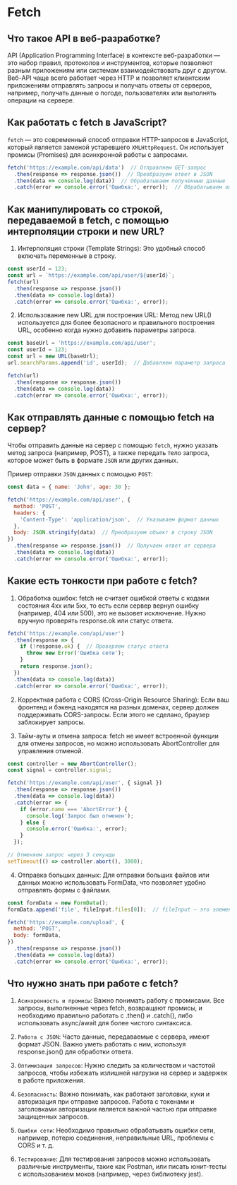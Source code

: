 # Fetch

## Что такое API в веб-разработке?
API (Application Programming Interface) в контексте веб-разработки — это набор правил, протоколов и инструментов, которые позволяют разным приложениям или системам взаимодействовать друг с другом. Веб-API чаще всего работает через HTTP и позволяет клиентским приложениям отправлять запросы и получать ответы от серверов, например, получать данные о погоде, пользователях или выполнять операции на сервере.

## Как работать с fetch в JavaScript?
`fetch` — это современный способ отправки HTTP-запросов в JavaScript, который является заменой устаревшего `XMLHttpRequest`. Он использует промисы (Promises) для асинхронной работы с запросами.

```js
fetch('https://example.com/api/data')  // Отправляем GET-запрос
  .then(response => response.json())  // Преобразуем ответ в JSON
  .then(data => console.log(data))  // Обрабатываем полученные данные
  .catch(error => console.error('Ошибка:', error));  // Обрабатываем ошибку
```

## Как манипулировать со строкой, передаваемой в fetch, с помощью интерполяции строки и new URL?
1. Интерполяция строки (Template Strings): Это удобный способ включать переменные в строку.
```js
const userId = 123;
const url = `https://example.com/api/user/${userId}`;
fetch(url)
  .then(response => response.json())
  .then(data => console.log(data))
  .catch(error => console.error('Ошибка:', error));
```

2. Использование new URL для построения URL: Метод new URL() используется для более безопасного и правильного построения URL, особенно когда нужно добавить параметры запроса.
```js
const baseUrl = 'https://example.com/api/user';
const userId = 123;
const url = new URL(baseUrl);
url.searchParams.append('id', userId);  // Добавляем параметр запроса

fetch(url)
  .then(response => response.json())
  .then(data => console.log(data))
  .catch(error => console.error('Ошибка:', error));
```

## Как отправлять данные с помощью fetch на сервер?
Чтобы отправить данные на сервер с помощью `fetch`, нужно указать метод запроса (например, POST), а также передать тело запроса, которое может быть в формате `JSON` или других данных.

Пример отправки `JSON` данных с помощью `POST`:
```js
const data = { name: 'John', age: 30 };

fetch('https://example.com/api/user', {
  method: 'POST',
  headers: {
    'Content-Type': 'application/json',  // Указываем формат данных
  },
  body: JSON.stringify(data)  // Преобразуем объект в строку JSON
})
  .then(response => response.json())  // Получаем ответ от сервера
  .then(data => console.log(data))
  .catch(error => console.error('Ошибка:', error));
```

## Какие есть тонкости при работе с fetch?
1. Обработка ошибок: fetch не считает ошибкой ответы с кодами состояния 4xx или 5xx, то есть если сервер вернул ошибку (например, 404 или 500), это не вызовет исключение. Нужно вручную проверять response.ok или статус ответа.
```js
fetch('https://example.com/api/user')
  .then(response => {
    if (!response.ok) {  // Проверяем статус ответа
      throw new Error('Ошибка сети');
    }
    return response.json();
  })
  .then(data => console.log(data))
  .catch(error => console.error('Ошибка:', error));
```

2. Корректная работа с CORS (Cross-Origin Resource Sharing): Если ваш фронтенд и бэкенд находятся на разных доменах, сервер должен поддерживать CORS-запросы. Если этого не сделано, браузер заблокирует запросы.

3. Тайм-ауты и отмена запроса: fetch не имеет встроенной функции для отмены запросов, но можно использовать AbortController для управления отменой.
```js
const controller = new AbortController();
const signal = controller.signal;

fetch('https://example.com/api/user', { signal })
  .then(response => response.json())
  .then(data => console.log(data))
  .catch(error => {
    if (error.name === 'AbortError') {
      console.log('Запрос был отменен');
    } else {
      console.error('Ошибка:', error);
    }
  });

// Отменяем запрос через 3 секунды
setTimeout(() => controller.abort(), 3000);
```

4. Отправка больших данных: Для отправки больших файлов или данных можно использовать FormData, что позволяет удобно отправлять формы с файлами.
```js
const formData = new FormData();
formData.append('file', fileInput.files[0]);  // fileInput — это элемент <input type="file">

fetch('https://example.com/upload', {
  method: 'POST',
  body: formData,
})
  .then(response => response.json())
  .then(data => console.log(data))
  .catch(error => console.error('Ошибка:', error));
```

## Что нужно знать при работе с fetch?
1. `Асинхронность и промисы`: Важно понимать работу с промисами. Все запросы, выполненные через fetch, возвращают промисы, и необходимо правильно работать с .then() и .catch(), либо использовать async/await для более чистого синтаксиса.

2. `Работа с JSON`: Часто данные, передаваемые с сервера, имеют формат JSON. Важно уметь работать с ним, используя response.json() для обработки ответа.

3. `Оптимизация запросов`: Нужно следить за количеством и частотой запросов, чтобы избежать излишней нагрузки на сервер и задержек в работе приложения.

4. `Безопасность`: Важно понимать, как работают заголовки, куки и авторизация при отправке запросов. Работа с токенами и заголовками авторизации является важной частью при отправке защищенных запросов.

5. `Ошибки сети`: Необходимо правильно обрабатывать ошибки сети, например, потерю соединения, неправильные URL, проблемы с CORS и т. д.

6. `Тестирование`: Для тестирования запросов можно использовать различные инструменты, такие как Postman, или писать юнит-тесты с использованием моков (например, через библиотеку jest).
